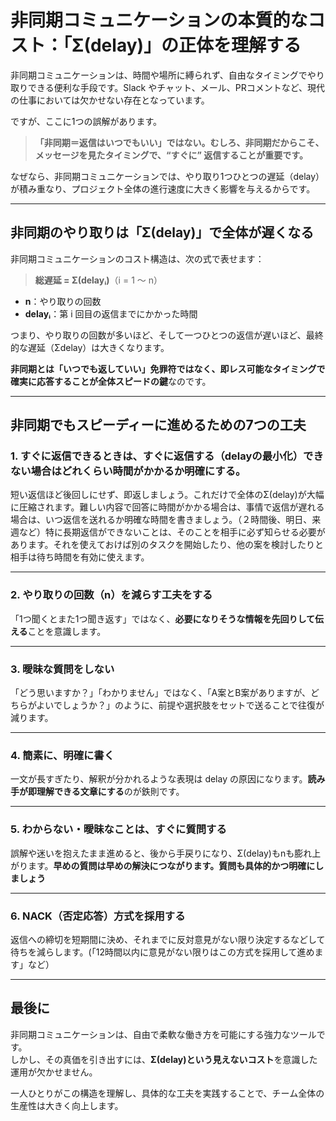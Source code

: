 # 非同期コミュニケーションの本質的なコスト：「Σ(delay)」の正体を理解する

非同期コミュニケーションは、時間や場所に縛られず、自由なタイミングでやり取りできる便利な手段です。Slack やチャット、メール、PRコメントなど、現代の仕事においては欠かせない存在となっています。

ですが、ここに1つの誤解があります。

> **「非同期＝返信はいつでもいい」ではない。むしろ、非同期だからこそ、  
> メッセージを見たタイミングで、“すぐに” 返信することが重要です。**

なぜなら、非同期コミュニケーションでは、やり取り1つひとつの遅延（delay）が積み重なり、プロジェクト全体の進行速度に大きく影響を与えるからです。

---

## 非同期のやり取りは「Σ(delay)」で全体が遅くなる

非同期コミュニケーションのコスト構造は、次の式で表せます：

> **総遅延 = Σ(delayᵢ)**（i = 1 〜 n）

- **n**：やり取りの回数  
- **delayᵢ**：第 i 回目の返信までにかかった時間  

つまり、やり取りの回数が多いほど、そして一つひとつの返信が遅いほど、最終的な遅延（Σdelay）は大きくなります。

**非同期とは「いつでも返していい」免罪符ではなく、即レス可能なタイミングで確実に応答することが全体スピードの鍵**なのです。

---

## 非同期でもスピーディーに進めるための7つの工夫

### 1. すぐに返信できるときは、すぐに返信する（delayの最小化）できない場合はどれくらい時間がかかるか明確にする。

短い返信ほど後回しにせず、即返しましょう。これだけで全体のΣ(delay)が大幅に圧縮されます。難しい内容で回答に時間がかかる場合は、事情で返信が遅れる場合は、いつ返信を送れるか明確な時間を書きましょう。（２時間後、明日、来週など）特に長期返信ができないことは、そのことを相手に必ず知らせる必要があります。それを使えておけば別のタスクを開始したり、他の案を検討したりと相手は待ち時間を有効に使えます。

---

### 2. やり取りの回数（n）を減らす工夫をする

「1つ聞くとまた1つ聞き返す」ではなく、**必要になりそうな情報を先回りして伝える**ことを意識します。

---

### 3. 曖昧な質問をしない

「どう思いますか？」「わかりません」ではなく、「A案とB案がありますが、どちらがよいでしょうか？」のように、前提や選択肢をセットで送ることで往復が減ります。

---

### 4. 簡素に、明確に書く

一文が長すぎたり、解釈が分かれるような表現は delay の原因になります。**読み手が即理解できる文章にする**のが鉄則です。

---

### 5. わからない・曖昧なことは、すぐに質問する

誤解や迷いを抱えたまま進めると、後から手戻りになり、Σ(delay)もnも膨れ上がります。**早めの質問は早めの解決につながります。質問も具体的かつ明確にしましょう**

---

### 6. NACK（否定応答）方式を採用する

返信への締切を短期間に決め、それまでに反対意見がない限り決定するなどして待ちを減らします。(「12時間以内に意見がない限りはこの方式を採用して進めます」など）

---

## 最後に

非同期コミュニケーションは、自由で柔軟な働き方を可能にする強力なツールです。  
しかし、その真価を引き出すには、**Σ(delay)という見えないコスト**を意識した運用が欠かせません。

一人ひとりがこの構造を理解し、具体的な工夫を実践することで、チーム全体の生産性は大きく向上します。
